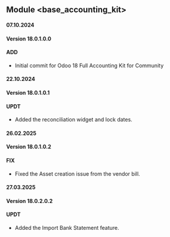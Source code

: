 ## Module <base_accounting_kit>

#### 07.10.2024
#### Version 18.0.1.0.0
#### ADD
- Initial commit for Odoo 18 Full Accounting Kit for Community

#### 22.10.2024
#### Version 18.0.1.0.1
#### UPDT
- Added the reconciliation widget and lock dates.

#### 26.02.2025
#### Version 18.0.1.0.2
#### FIX
- Fixed the Asset creation issue from the vendor bill.

#### 27.03.2025
#### Version 18.0.2.0.2
#### UPDT
- Added the Import Bank Statement feature.
